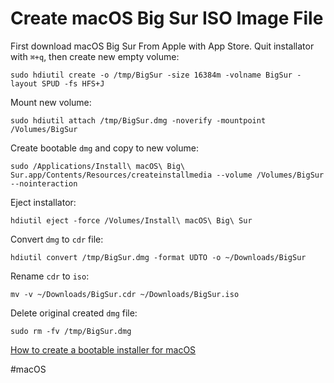 # Create macOS Big Sur ISO Image File

First download macOS Big Sur From Apple with App Store. Quit installator with `⌘+q`, then create new empty volume:

```shell
sudo hdiutil create -o /tmp/BigSur -size 16384m -volname BigSur -layout SPUD -fs HFS+J
```

Mount new volume:

```shell
sudo hdiutil attach /tmp/BigSur.dmg -noverify -mountpoint /Volumes/BigSur
```

Create bootable `dmg` and copy to new volume:

```shell
sudo /Applications/Install\ macOS\ Big\ Sur.app/Contents/Resources/createinstallmedia --volume /Volumes/BigSur --nointeraction
```

Eject installator:

```shell
hdiutil eject -force /Volumes/Install\ macOS\ Big\ Sur
```

Convert `dmg` to `cdr` file:

```shell
hdiutil convert /tmp/BigSur.dmg -format UDTO -o ~/Downloads/BigSur
```

Rename `cdr` to `iso`:

```shell
mv -v ~/Downloads/BigSur.cdr ~/Downloads/BigSur.iso
```

Delete original created `dmg` file:

```shell
sudo rm -fv /tmp/BigSur.dmg
```

[How to create a bootable installer for macOS](https://support.apple.com/en-us/HT201372)

#macOS 